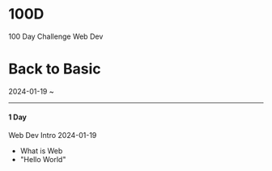 # 100D
100 Day Challenge Web Dev

# Back to Basic
2024-01-19 ~

---

#### 1 Day
Web Dev Intro 2024-01-19
- What is Web
- "Hello World"
